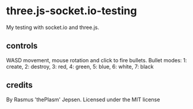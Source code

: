 # three.js-socket.io-testing
My testing with socket.io and three.js.

## controls
WASD movement, mouse rotation and click to fire bullets.
Bullet modes: 1: create, 2: destroy, 3: red, 4: green, 5: blue, 6: white, 7: black

## credits
By Rasmus 'thePlasm' Jepsen. Licensed under the MIT license